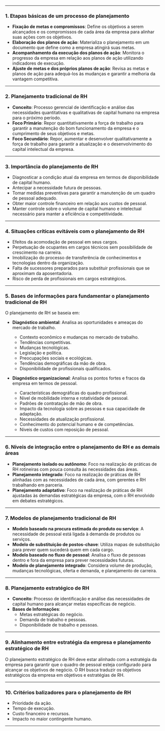 
---

### 1. Etapas básicas de um processo de planejamento

- **Fixação de metas e compromissos**: Define os objetivos a serem alcançados e os compromissos de cada área da empresa para alinhar suas ações com os objetivos.
- **Elaboração dos planos de ação**: Materializa o planejamento em um documento que define como a empresa atingirá suas metas.
- **Acompanhamento da execução dos planos de ação**: Monitora o progresso da empresa em relação aos planos de ação utilizando indicadores de execução.
- **Ajuste de metas e dos próprios planos de ação**: Revisa as metas e planos de ação para adequá-los às mudanças e garantir a melhoria da vantagem competitiva.

---

### 2. Planejamento tradicional de RH

- **Conceito**: Processo gerencial de identificação e análise das necessidades quantitativas e qualitativas de capital humano na empresa para o próximo período.
- **Foco Primário**: Repor quantitativamente a força de trabalho para garantir a manutenção do bom funcionamento da empresa e o cumprimento de seus objetivos e metas.
- **Foco Secundário**: Repor, aumentar e desenvolver qualitativamente a força de trabalho para garantir a atualização e o desenvolvimento do capital intelectual da empresa.

---

### 3. Importância do planejamento de RH

- Diagnosticar a condição atual da empresa em termos de disponibilidade de capital humano.
- Antecipar a necessidade futura de pessoas.
- Tomar medidas preventivas para garantir a manutenção de um quadro de pessoal adequado.
- Obter maior controle financeiro em relação aos custos de pessoal.
- Manter controle sobre o volume de capital humano e intelectual necessário para manter a eficiência e competitividade.

---

### 4. Situações críticas evitáveis com o planejamento de RH

- Efeitos da acomodação de pessoal em seus cargos.
- Perpetuação de ocupantes em cargos técnicos sem possibilidade de crescimento na carreira.
- Imobilização do processo de transferência de conhecimentos e tecnologias dentro da organização.
- Falta de sucessores preparados para substituir profissionais que se aproximam da aposentadoria.
- Risco de perda de profissionais em cargos estratégicos.

---

### 5. Bases de informações para fundamentar o planejamento tradicional de RH

O planejamento de RH se baseia em:

- **Diagnóstico ambiental**: Analisa as oportunidades e ameaças do mercado de trabalho.
    - Contexto econômico e mudanças no mercado de trabalho.
    - Tendências competitivas.
    - Mudanças tecnológicas.
    - Legislação e política.
    - Preocupações sociais e ecológicas.
    - Tendências demográficas da mão de obra.
    - Disponibilidade de profissionais qualificados.
    
- **Diagnóstico organizacional**: Analisa os pontos fortes e fracos da empresa em termos de pessoal.
    - Características demográficas do quadro profissional.
    - Nível de mobilidade interna e rotatividade de pessoal.
    - Padrões de contratação de mão de obra.
    - Impacto da tecnologia sobre as pessoas e sua capacidade de adaptação.
    - Necessidades de atualização profissional.
    - Conhecimento do potencial humano e de competências.
    - Níveis de custos com reposição de pessoal.

---

### 6. Níveis de integração entre o planejamento de RH e as demais áreas

- **Planejamento isolado ou autônomo**: Foco na realização de práticas de RH rotineiras com pouca consulta às necessidades das áreas.
- **Planejamento integrado**: Foco na realização de práticas de RH alinhadas com as necessidades de cada área, com gerentes e RH trabalhando em parceria.
- **Planejamento adaptativo**: Foco na realização de práticas de RH ajustadas às demandas estratégicas da empresa, com o RH envolvido em debates estratégicos.

---

### 7. Modelos de planejamento tradicional de RH

- **Modelo baseado na procura estimada do produto ou serviço**: A necessidade de pessoal está ligada à demanda de produtos ou serviços.
- **Modelo de substituição de postos-chave**: Utiliza mapas de substituição para prever quem sucederá quem em cada cargo.
- **Modelo baseado no fluxo de pessoal**: Analisa o fluxo de pessoas dentro e fora da empresa para prever necessidades futuras.
- **Modelo de planejamento integrado**: Considera volume de produção, mudanças tecnológicas, oferta e demanda, e planejamento de carreira.

---

### 8. Planejamento estratégico de RH

- **Conceito**: Processo de identificação e análise das necessidades de capital humano para alcançar metas específicas de negócio.
- **Bases de Informações**:
    - Metas estratégicas do negócio.
    - Demanda de trabalho e pessoas.
    - Disponibilidade de trabalho e pessoas.

---

### 9. Alinhamento entre estratégia da empresa e planejamento estratégico de RH

O planejamento estratégico de RH deve estar alinhado com a estratégia da empresa para garantir que o quadro de pessoal esteja configurado para alcançar os objetivos de negócio. O RH busca traduzir os objetivos estratégicos da empresa em objetivos e estratégias de RH.

---

### 10. Critérios balizadores para o planejamento de RH

- Prioridade da ação.
- Tempo de execução.
- Custo financeiro e recursos.
- Impacto no maior contingente humano.

---